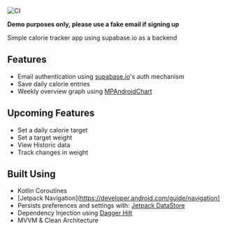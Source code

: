 ![CI](https://github.com/jlmcdonnell/calories-app/workflows/CI/badge.svg)

**Demo purposes only, please use a fake email if signing up**

Simple calorie tracker app using supabase.io as a backend

## Features
- Email authentication using [supabase.io](https://app.supabase.io/)'s auth mechanism
- Save daily calorie entries
- Weekly overview graph using [MPAndroidChart](https://github.com/PhilJay/MPAndroidChart)

## Upcoming Features

- Set a daily calorie target
- Set a target weight
- View Historic data
- Track changes in weight

## Built Using
- Kotlin Coroutines
- [Jetpack Navigation](https://developer.android.com/guide/navigation]
- Persists preferences and settings with: [Jetpack DataStore](https://developer.android.com/topic/libraries/architecture/datastore)
- Dependency Injection using [Dagger Hilt](https://dagger.dev/hilt/)
- MVVM & Clean Architecture
